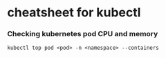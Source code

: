# cheatsheet for kubectl

### Checking kubernetes pod CPU and memory

    kubectl top pod <pod> -n <namespace> --containers
